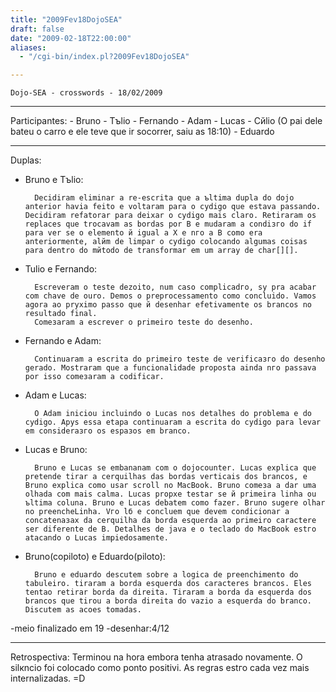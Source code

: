 ```yaml
---
title: "2009Fev18DojoSEA"
draft: false
date: "2009-02-18T22:00:00"
aliases:
  - "/cgi-bin/index.pl?2009Fev18DojoSEA"

---
```

    Dojo-SEA - crosswords - 18/02/2009

------------------------------------------------------------------------

Participantes: - Bruno - Tъlio - Fernando - Adam - Lucas - Cйlio (O pai
dele bateu o carro e ele teve que ir socorrer, saiu аs 18:10) - Eduardo

------------------------------------------------------------------------

Duplas:

- Bruno e Tъlio:

        Decidiram eliminar a re-escrita que a ъltima dupla do dojo anterior havia feito e voltaram para o cуdigo que estava passando. Decidiram refatorar para deixar o cуdigo mais claro. Retiraram os replaces que trocavam as bordas por B e mudaram a condiзгo do if para ver se o elemento й igual a X e nгo a B como era anteriormente, alйm de limpar o cуdigo colocando algumas coisas para dentro do mйtodo de transformar em um array de char[][].

- Tulio e Fernando:

        Escreveram o teste dezoito, num caso complicadгo, sу pra acabar com chave de ouro. Demos o preprocessamento como concluido. Vamos agora ao prуximo passo que й desenhar efetivamente os brancos no resultado final.
        Comeзaram a escrever o primeiro teste do desenho.

- Fernando e Adam:

        Continuaram a escrita do primeiro teste de verificaзгo do desenho gerado. Mostraram que a funcionalidade proposta ainda nгo passava por isso comeзaram a codificar.

- Adam e Lucas:

        O Adam iniciou incluindo o Lucas nos detalhes do problema e do cуdigo. Apуs essa etapa continuaram a escrita do cуdigo para levar  em consideraзгo os espaзos em branco.

- Lucas e Bruno:

        Bruno e Lucas se embananam com o dojocounter. Lucas explica que pretende tirar a cerquilhas das bordas verticais dos brancos, e Bruno explica como usar scroll no MacBook. Bruno comeзa a dar uma olhada com mais calma. Lucas propхe testar se й primeira linha ou ъltima coluna. Bruno e Lucas debatem como fazer. Bruno sugere olhar no preencheLinha. Vгo lб e concluem que devem condicionar a concatenaзaх da cerquilha da borda esquerda ao primeiro caractere ser diferente de B. Detalhes de java e o teclado do MacBook estгo atacando o Lucas impiedosamente. 

- Bruno(copiloto) e Eduardo(piloto):

        Bruno e eduardo descutem sobre a logica de preenchimento do tabuleiro. tiraram a borda esquerda dos caracteres brancos. Eles tentao retirar borda da direita. Tiraram a borda da esquerda dos brancos que tirou a borda direita do vazio a esquerda do branco. Discutem as acoes tomadas. 

-meio finalizado em 19 -desenhar:4/12

------------------------------------------------------------------------

Retrospectiva: Terminou na hora embora tenha atrasado novamente. O
silкncio foi colocado como ponto positivi. As regras estгo cada vez mais
internalizadas. =D


